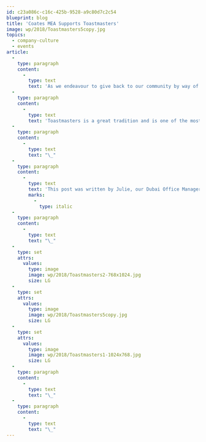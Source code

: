 ```yaml
---
id: c23a086c-c16c-425b-9528-a9c80d7c2c54
blueprint: blog
title: 'Coates MEA Supports Toastmasters'
image: wp/2018/Toastmasters5copy.jpg
topics:
  - company-culture
  - events
article:
  -
    type: paragraph
    content:
      -
        type: text
        text: 'As we endeavour to give back to our community by way of supporting youth leadership and talent, it was an honour to be one of the valued sponsors for the Toastmasters International’s annual Conference and Speech Contest, this month in Dubai. The contestants, aged between 12 and 18, competed in several speech categories ranging from humour to International affairs.'
  -
    type: paragraph
    content:
      -
        type: text
        text: 'Toastmasters is a great tradition and is one of the most prominent events in the country. It was an excellent time to support a worthy cause and an opportunity to make meaningful connections with hundreds of influencers.'
  -
    type: paragraph
    content:
      -
        type: text
        text: "\_"
  -
    type: paragraph
    content:
      -
        type: text
        text: 'This post was written by Julie, our Dubai Office Manager.'
        marks:
          -
            type: italic
  -
    type: paragraph
    content:
      -
        type: text
        text: "\_"
  -
    type: set
    attrs:
      values:
        type: image
        image: wp/2018/Toastmasters2-768x1024.jpg
        size: LG
  -
    type: set
    attrs:
      values:
        type: image
        image: wp/2018/Toastmasters5copy.jpg
        size: LG
  -
    type: set
    attrs:
      values:
        type: image
        image: wp/2018/Toastmasters1-1024x768.jpg
        size: LG
  -
    type: paragraph
    content:
      -
        type: text
        text: "\_"
  -
    type: paragraph
    content:
      -
        type: text
        text: "\_"
---
```

